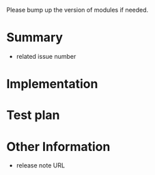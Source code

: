 Please bump up the version of modules if needed.

# Summary
   - related issue number

# Implementation

# Test plan

# Other Information
   - release note URL
